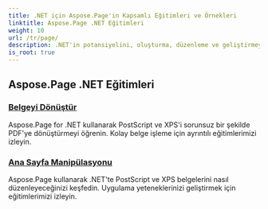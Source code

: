 ```yaml
---
title: .NET için Aspose.Page'in Kapsamlı Eğitimleri ve Örnekleri
linktitle: Aspose.Page .NET Eğitimleri
weight: 10
url: /tr/page/
description: .NET'in potansiyelini, oluşturma, düzenleme ve geliştirmeyi kapsayan eğitimlerle Aspose.Page'de serbest bırakın. Temellerden ileri tekniklere zahmetsizce ustalaşın.
is_root: true
---
```

## Aspose.Page .NET Eğitimleri 

### [Belgeyi Dönüştür](./convert-document/)
Aspose.Page for .NET kullanarak PostScript ve XPS'i sorunsuz bir şekilde PDF'ye dönüştürmeyi öğrenin. Kolay belge işleme için ayrıntılı eğitimlerimizi izleyin.
### [Ana Sayfa Manipülasyonu](./master-page-manipulation/)
Aspose.Page kullanarak .NET'te PostScript ve XPS belgelerini nasıl düzenleyeceğinizi keşfedin. Uygulama yeteneklerinizi geliştirmek için eğitimlerimizi izleyin.